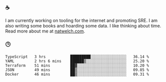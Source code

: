### ☕

I am currently working on tooling for the internet and promoting SRE. I am also writing some books and hoarding some data. I like thinking about time. Read more about me at [natwelch.com](https://natwelch.com).

### 🕒

<!--START_SECTION:waka-->
```text
TypeScript   3 hrs           █████████░░░░░░░░░░░░░░░░   36.14 % 
YAML         2 hrs 6 mins    ██████▒░░░░░░░░░░░░░░░░░░   25.20 % 
Terraform    51 mins         ██▓░░░░░░░░░░░░░░░░░░░░░░   10.20 % 
JSON         49 mins         ██▒░░░░░░░░░░░░░░░░░░░░░░   09.85 % 
Docker       46 mins         ██▒░░░░░░░░░░░░░░░░░░░░░░   09.31 % 
```
<!--END_SECTION:waka-->
